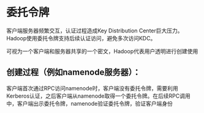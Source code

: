 # 委托令牌

客户端服务器频繁交互，认证过程造成Key Distribution Center巨大压力。Hadoop使用委托令牌支持后续认证访问，避免多次访问KDC。<br>

可视为一个客户端和服务器共享的一个密文，Hadoop代表用户透明进行创建使用<br>

创建过程（例如namenode服务器）：
-------------
客户端首次通过RPC访问namenode时，客户端没有委托令牌，需要利用Kerberos认证，之后客户端从namenode取得一个委托令牌。在后续RPC调用中，客户端出示委托令牌，namenode验证委托令牌，验证客户端身份
